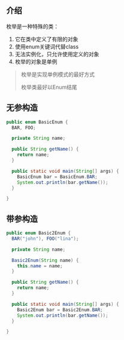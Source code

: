 ## 介绍

枚举是一种特殊的类：

1. 它在类中定义了有限的对象
2. 使用enum关键词代替class
3. 无法实例化，只允许使用定义的对象
4. 枚举的对象是单例

> 枚举是实现单例模式的最好方式
>
> 枚举类最好以Enum结尾



## 无参构造

```java
public enum BasicEnum {
  BAR, FOO;

  private String name;

  public String getName() {
    return name;
  }

  public static void main(String[] args) {
    BasicEnum bar = BasicEnum.BAR;
    System.out.println(bar.getName());
  }

}
```

## 带参构造

```java
public enum Basic2Enum {
  BAR("john"), FOO("lina");

  private String name;

  Basic2Enum(String name) {
    this.name = name;
  }

  public String getName() {
    return name;
  }

  public static void main(String[] args) {
    Basic2Enum bar = Basic2Enum.BAR;
    System.out.println(bar.getName());
  }

}
```